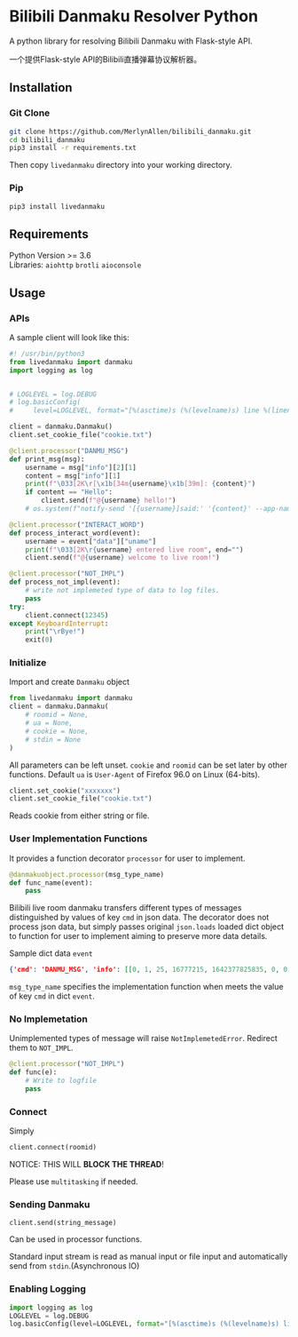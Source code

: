 # Bilibili Danmaku Resolver Python

A python library for resolving Bilibili Danmaku with Flask-style API. 

一个提供Flask-style API的Bilibili直播弹幕协议解析器。



## Installation

### Git Clone

```sh
git clone https://github.com/MerlynAllen/bilibili_danmaku.git
cd bilibili_danmaku
pip3 install -r requirements.txt
```

Then copy `livedanmaku` directory into your working directory.

### Pip

```sh
pip3 install livedanmaku
```



## Requirements

Python Version >= 3.6  
Libraries: `aiohttp` `brotli` `aioconsole`

## Usage

### APIs

A sample client will look like this:

```python
#! /usr/bin/python3
from livedanmaku import danmaku
import logging as log


# LOGLEVEL = log.DEBUG
# log.basicConfig(
#     level=LOGLEVEL, format="[%(asctime)s (%(levelname)s) line %(lineno)d in %(funcName)s]\n%(message)s\n----")

client = danmaku.Danmaku()
client.set_cookie_file("cookie.txt")

@client.processor("DANMU_MSG")
def print_msg(msg):
    username = msg["info"][2][1]
    content = msg["info"][1]
    print(f"\033[2K\r[\x1b[34m{username}\x1b[39m]: {content}")
    if content == "Hello":
        client.send(f"@{username} hello!")
    # os.system(f"notify-send '[{username}]said:' '{content}' --app-name='Bilibili Danmaku Room {client.roomid}' -t 3000") 

@client.processor("INTERACT_WORD")
def process_interact_word(event):
    username = event["data"]["uname"]
    print(f"\033[2K\r{username} entered live room", end="")
    client.send(f"@{username} welcome to live room!")

@client.processor("NOT_IMPL")
def process_not_impl(event):
    # write not implemeted type of data to log files.
    pass
try:
    client.connect(12345)
except KeyboardInterrupt:
    print("\rBye!")
    exit(0)
```

### Initialize

Import and create `Danmaku` object

```python
from livedanmaku import danmaku
client = danmaku.Danmaku(
	# roomid = None,
    # ua = None, 
    # cookie = None,
    # stdin = None
)
```

All parameters can be left unset. `cookie` and `roomid` can be set later by other functions. Default `ua` is  `User-Agent` of Firefox 96.0 on Linux (64-bits).

```python
client.set_cookie("xxxxxxx")
client.set_cookie_file("cookie.txt")
```

Reads cookie from either string or file.

### User Implementation Functions

It provides a function decorator `processor` for user to implement. 

```python
@danmakuobject.processor(msg_type_name)
def func_name(event):
    pass
```



Bilibili live room danmaku transfers different types of messages distinguished by values of key `cmd` in json data. The decorator does not process json data, but simply passes original `json.loads` loaded dict object to function for user to implement aiming to preserve more data details. 

Sample dict data `event`

```json
{'cmd': 'DANMU_MSG', 'info': [[0, 1, 25, 16777215, 1642377825835, 0, 0, 'c9f269af', 0, 0, 0, '', 0, '{}', '{}', {'mode': 0, 'show_player_type': 0, 'extra': '{"send_from_me":false,"mode":0,"color":16777215,"dm_type":0,"font_size":25,"player_mode":1,"show_player_type":0,"content":"didi","user_hash":"xxxx","emoticon_unique":"","direction":0,"pk_direction":0,"space_type":"","space_url":""}'}], 'didi', [34571330, 'xxxx', 0, 0, 0, 10000, 1, ''], [], [2, 0, 9868950, '>50000', 1], ['', ''], 0, 0, None, {'ts': 1642377825, 'ct': '1D32642E'}, 0, 0, None, None, 0, 210]}
```

`msg_type_name` specifies the implementation function when meets the value of key `cmd` in dict `event`.

### No Implemetation

Unimplemented types of message will raise `NotImplemetedError`. Redirect them to `NOT_IMPL`.

```python
@client.processor("NOT_IMPL")
def func(e):
    # Write to logfile
    pass
```

### Connect

Simply

```python
client.connect(roomid)
```

NOTICE: THIS WILL **BLOCK THE THREAD**!

Please use `multitasking` if needed.

### Sending Danmaku

```
client.send(string_message)
```

Can be used in processor functions.

Standard input stream is read as manual input or file input and automatically send from `stdin`.(Asynchronous IO)

### Enabling Logging

```python
import logging as log
LOGLEVEL = log.DEBUG
log.basicConfig(level=LOGLEVEL, format="[%(asctime)s (%(levelname)s) line %(lineno)d in %(funcName)s]\n%(message)s\n----")
```
